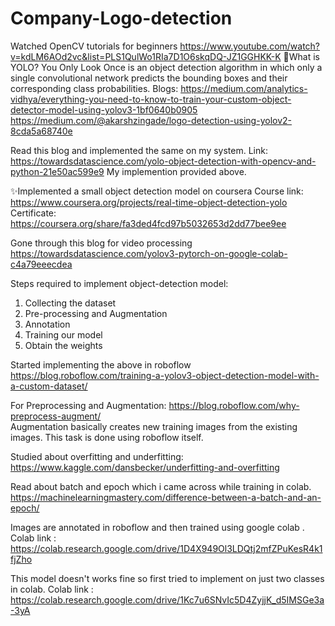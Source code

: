 # Company-Logo-detection
Watched OpenCV tutorials for beginners https://www.youtube.com/watch?v=kdLM6AOd2vc&list=PLS1QulWo1RIa7D1O6skqDQ-JZ1GGHKK-K
🤗What is YOLO?
You Only Look Once is an object detection algorithm in which only a single convolutional network predicts the bounding boxes and their corresponding class probabilities. 
Blogs: 
https://medium.com/analytics-vidhya/everything-you-need-to-know-to-train-your-custom-object-detector-model-using-yolov3-1bf0640b0905
https://medium.com/@akarshzingade/logo-detection-using-yolov2-8cda5a68740e

Read this blog and implemented the same on my system.
Link: https://towardsdatascience.com/yolo-object-detection-with-opencv-and-python-21e50ac599e9
My implemention provided above.

✨Implemented a small object detection model on coursera 
Course link: https://www.coursera.org/projects/real-time-object-detection-yolo
Certificate: https://coursera.org/share/fa3ded4fcd97b5032653d2dd77bee9ee

Gone through this blog for video processing
https://towardsdatascience.com/yolov3-pytorch-on-google-colab-c4a79eeecdea

Steps required to implement object-detection model:
1. Collecting the dataset
2. Pre-processing and Augmentation
3. Annotation
4. Training our model
5. Obtain the weights

Started implementing the above in roboflow
https://blog.roboflow.com/training-a-yolov3-object-detection-model-with-a-custom-dataset/

For Preprocessing and Augmentation: https://blog.roboflow.com/why-preprocess-augment/                                 
Augmentation basically creates new training images from the existing images. This task is done using roboflow itself.

Studied about overfitting and underfitting: https://www.kaggle.com/dansbecker/underfitting-and-overfitting

Read about batch and epoch which i came across while training in colab.
https://machinelearningmastery.com/difference-between-a-batch-and-an-epoch/

Images are annotated in roboflow and then trained using google colab .
Colab link : https://colab.research.google.com/drive/1D4X949Ol3LDQtj2mfZPuKesR4k1fjZho

This model doesn't works fine so first tried to implement on just two classes in colab.
Colab link : https://colab.research.google.com/drive/1Kc7u6SNvIc5D4ZyjjK_d5IMSGe3a-3yA


